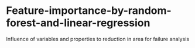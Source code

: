 # Feature-importance-by-random-forest-and-linear-regression
Influence of variables and properties to reduction in area for failure analysis
